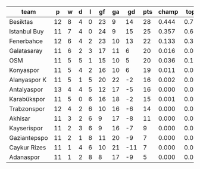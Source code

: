 |     team     | p  | w | d | l | gf | ga | gd  | pts | champ | top2  | top3  | top4  |  5-7  | bot4  | bot3  | bot2  |
|--------------|----|---|---|---|----|----|-----|-----|-------|-------|-------|-------|-------|-------|-------|-------|
| Besiktas     | 12 | 8 | 4 | 0 | 23 |  9 |  14 |  28 | 0.444 | 0.731 | 0.885 | 0.959 | 0.040 | 0.000 | 0.000 | 0.000|
| Istanbul Buy | 11 | 7 | 4 | 0 | 24 |  9 |  15 |  25 | 0.357 | 0.664 | 0.844 | 0.933 | 0.064 | 0.000 | 0.000 | 0.000|
| Fenerbahce   | 12 | 6 | 4 | 2 | 23 | 10 |  13 |  22 | 0.133 | 0.358 | 0.636 | 0.821 | 0.168 | 0.000 | 0.000 | 0.000|
| Galatasaray  | 11 | 6 | 2 | 3 | 17 | 11 |   6 |  20 | 0.016 | 0.060 | 0.155 | 0.324 | 0.516 | 0.000 | 0.000 | 0.000|
| OSM          | 11 | 5 | 5 | 1 | 15 | 10 |   5 |  20 | 0.036 | 0.125 | 0.284 | 0.510 | 0.418 | 0.000 | 0.000 | 0.000|
| Konyaspor    | 11 | 5 | 4 | 2 | 16 | 10 |   6 |  19 | 0.011 | 0.048 | 0.141 | 0.295 | 0.532 | 0.000 | 0.000 | 0.000|
| Alanyaspor K | 11 | 5 | 1 | 5 | 20 | 22 |  -2 |  16 | 0.002 | 0.008 | 0.029 | 0.080 | 0.422 | 0.002 | 0.000 | 0.000|
| Antalyaspor  | 13 | 4 | 4 | 5 | 12 | 17 |  -5 |  16 | 0.000 | 0.001 | 0.005 | 0.017 | 0.219 | 0.007 | 0.000 | 0.000|
| Karabükspor  | 11 | 5 | 0 | 6 | 16 | 18 |  -2 |  15 | 0.001 | 0.005 | 0.017 | 0.050 | 0.349 | 0.003 | 0.000 | 0.000|
| Trabzonspor  | 12 | 4 | 2 | 6 | 10 | 16 |  -6 |  14 | 0.000 | 0.000 | 0.002 | 0.007 | 0.119 | 0.023 | 0.000 | 0.000|
| Akhisar      | 11 | 3 | 2 | 6 |  9 | 17 |  -8 |  11 | 0.000 | 0.000 | 0.001 | 0.004 | 0.084 | 0.047 | 0.000 | 0.000|
| Kayserispor  | 11 | 2 | 3 | 6 |  9 | 16 |  -7 |   9 | 0.000 | 0.000 | 0.000 | 0.001 | 0.038 | 0.103 | 0.000 | 0.000|
| Gaziantepspo | 11 | 2 | 1 | 8 | 11 | 20 |  -9 |   7 | 0.000 | 0.000 | 0.000 | 0.000 | 0.015 | 0.211 | 0.000 | 0.000|
| Caykur Rizes | 11 | 1 | 4 | 6 | 10 | 21 | -11 |   7 | 0.000 | 0.000 | 0.000 | 0.000 | 0.013 | 0.234 | 0.000 | 0.000|
| Adanaspor    | 11 | 1 | 2 | 8 |  8 | 17 |  -9 |   5 | 0.000 | 0.000 | 0.000 | 0.000 | 0.005 | 0.369 | 0.000 | 0.000|
